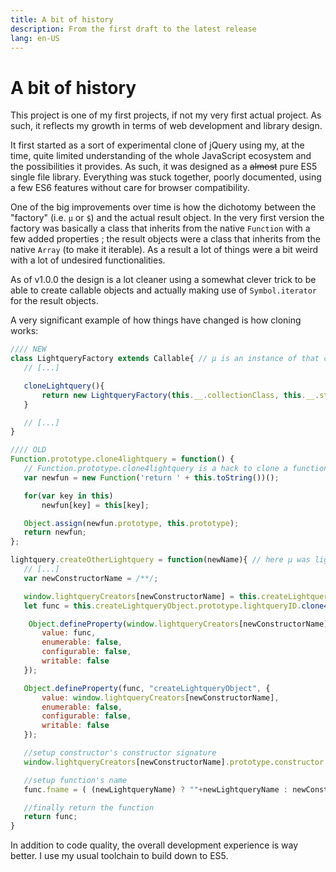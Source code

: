 ```yaml
---
title: A bit of history
description: From the first draft to the latest release
lang: en-US
---
```

# A bit of history

This project is one of my first projects, if not my very first actual project.
As such, it reflects my growth in terms of web development and library design.

It first started as a sort of experimental clone of jQuery using my, at the time, quite limited understanding of the whole
JavaScript ecosystem and the possibilities it provides. As such, it was designed as a ~~almost~~ pure ES5 single file library.
Everything was stuck together, poorly documented, using a few ES6 features without care for browser compatibility.

One of the big improvements over time is how the dichotomy between the "factory" (i.e. `µ` or `$`) and the actual result object.
In the very first version the factory was basically a class that inherits from the native `Function` with a few added properties ;
the result objects were a class that inherits from the native `Array` (to make it iterable). As a result a lot of things were
a bit weird with a lot of undesired functionalities.

As of v1.0.0 the design is a lot cleaner using a somewhat clever trick to be able to create callable objects and actually
 making use of `Symbol.iterator` for the result objects.
 
 A very significant example of how things have changed is how cloning works:
 
 ```javascript
//// NEW
class LightqueryFactory extends Callable{ // µ is an instance of that class
    // [...]

    cloneLightquery(){
	    return new LightqueryFactory(this.__.collectionClass, this.__.strictMode);
    }

    // [...]
}

//// OLD
Function.prototype.clone4lightquery = function() {
    // Function.prototype.clone4lightquery is a hack to clone a function properly
    var newfun = new Function('return ' + this.toString())();

    for(var key in this)
        newfun[key] = this[key];

    Object.assign(newfun.prototype, this.prototype);
    return newfun;
};

lightquery.createOtherLightquery = function(newName){ // here µ was lightquery
    // [...]
    var newConstructorName = /**/;

    window.lightqueryCreators[newConstructorName] = this.createLightqueryObject.clone4lightquery();
    let func = this.createLightqueryObject.prototype.lightqueryID.clone4lightquery();

     Object.defineProperty(window.lightqueryCreators[newConstructorName].prototype, "lightqueryID", {
        value: func,
        enumerable: false,
        configurable: false,
        writable: false
    });

    Object.defineProperty(func, "createLightqueryObject", {
        value: window.lightqueryCreators[newConstructorName],
        enumerable: false,
        configurable: false,
        writable: false
    });

    //setup constructor's constructor signature
    window.lightqueryCreators[newConstructorName].prototype.constructor = window.lightqueryCreators[newConstructorName];

    //setup function's name
    func.fname = ( (newLightqueryName) ? ""+newLightqueryName : newConstructorName );

    //finally return the function
    return func;
}
```

In addition to code quality, the overall development experience is way better. I use my usual toolchain to build down to ES5.
